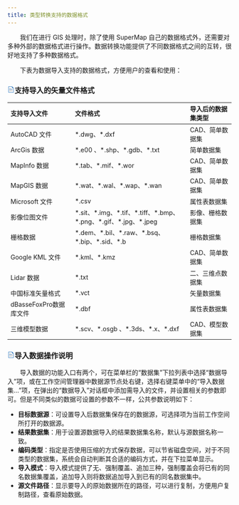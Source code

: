 ```yaml
---
title: 类型转换支持的数据格式
---
```


　　我们在进行 GIS 处理时，除了使用 SuperMap 自己的数据格式外，还需要对多种外部的数据格式进行操作。数据转换功能提供了不同数据格式之间的互转，很好地支持了多种数据格式。

　　下表为数据导入支持的数据格式，方便用户的查看和使用：


### ![](../img/read.gif)支持导入的矢量文件格式

 支持导入文件  |文件格式     | 导入后的数据集类型 
 :----------- | :--------- | :------------
 AutoCAD 文件 | \*.dwg、\*.dxf      | CAD、简单数据集 
 ArcGis 数据   | \*.e00 、\*.shp、\*.gdb、\*.txt     | 简单数据集 
 MapInfo 数据 | \*.tab、\*.mif、\*.wor | CAD、简单数据集 
 MapGIS 数据 | \*.wat、\*.wal、\*.wap、\*.wan | CAD、简单数据集 
 Microsoft 文件| \*.csv | 属性表数据集
 影像位图文件 | \*.sit、\*.img、\*.tif、\*.tiff、\*.bmp、\*.png、\*.gif、\*.jpg、\*.jpeg | 影像、栅格数据集 
 栅格数据 | \*.dem、\*.bil、\*.raw、\*.bsq、\*.bip、\*.sid、\*.b | 栅格数据集
 Google KML 文件 | \*.kml、\*.kmz | CAD、简单数据集    
 Lidar 数据 | \*.txt | 二、三维点数据集 
 中国标准矢量格式 | \*.vct | 矢量数据集 
 dBasseFoxPro数据库文件 | \*.dbf | 属性表数据集 
 三维模型数据 | \*.scv、\*.osgb 、\*.3ds、\*.x、\*.dxf | CAD、模型数据集 


### ![](../img/read.gif)导入数据操作说明
　　导入数据的功能入口有两个，可在菜单栏的“数据集”下拉列表中选择“数据导入”项，或在工作空间管理器中数据源节点处右键，选择右键菜单中的“导入数据集...”项，在弹出的“数据导入”对话框中添加需导入的文件，并设置相关的参数即可。但是不同类似的数据可设置的参数不一样，公共参数说明如下：

* **目标数据源**：可设置导入后数据集保存在的数据源，可选择项为当前工作空间所打开的数据源。
* **结果数据集**：用于设置源数据导入的结果数据集名称，默认与源数据名称一致。
* **编码类型**：指定是否使用压缩的方式保存数据，可以节省磁盘空间，对于不同类型的数据集，系统会自动判断其合适的编码方式，并在下拉菜单显示。
* **导入模式**：导入模式提供了无、强制覆盖、追加三种，强制覆盖会将已有的同名数据集覆盖，追加导入则将数据追加导入到已有的同名数据集中。
* **源文件路径**：显示要导入的原始数据所在的路径，可以进行复制，方便用户复制路径，查看原始数据。

